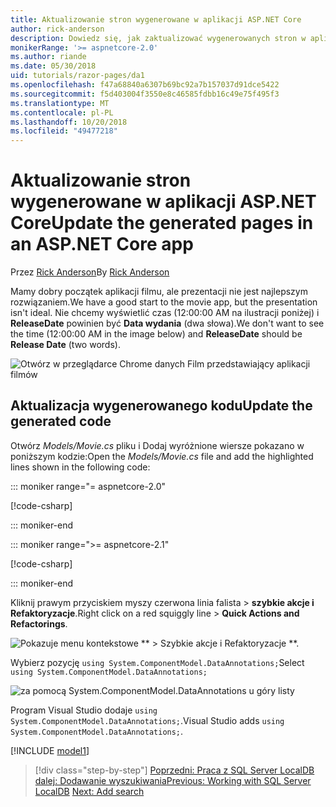 ```yaml
---
title: Aktualizowanie stron wygenerowane w aplikacji ASP.NET Core
author: rick-anderson
description: Dowiedz się, jak zaktualizować wygenerowanych stron w aplikacji ASP.NET Core.
monikerRange: '>= aspnetcore-2.0'
ms.author: riande
ms.date: 05/30/2018
uid: tutorials/razor-pages/da1
ms.openlocfilehash: f47a68840a6307b69bc92a7b157037d91dce5422
ms.sourcegitcommit: f5d403004f3550e8c46585fdbb16c49e75f495f3
ms.translationtype: MT
ms.contentlocale: pl-PL
ms.lasthandoff: 10/20/2018
ms.locfileid: "49477218"
---
```

# <a name="update-the-generated-pages-in-an-aspnet-core-app"></a><span data-ttu-id="8db41-103">Aktualizowanie stron wygenerowane w aplikacji ASP.NET Core</span><span class="sxs-lookup"><span data-stu-id="8db41-103">Update the generated pages in an ASP.NET Core app</span></span>

<span data-ttu-id="8db41-104">Przez [Rick Anderson](https://twitter.com/RickAndMSFT)</span><span class="sxs-lookup"><span data-stu-id="8db41-104">By [Rick Anderson](https://twitter.com/RickAndMSFT)</span></span>

<span data-ttu-id="8db41-105">Mamy dobry początek aplikacji filmu, ale prezentacji nie jest najlepszym rozwiązaniem.</span><span class="sxs-lookup"><span data-stu-id="8db41-105">We have a good start to the movie app, but the presentation isn't ideal.</span></span> <span data-ttu-id="8db41-106">Nie chcemy wyświetlić czas (12:00:00 AM na ilustracji poniżej) i **ReleaseDate** powinien być **Data wydania** (dwa słowa).</span><span class="sxs-lookup"><span data-stu-id="8db41-106">We don't want to see the time (12:00:00 AM in the image below) and **ReleaseDate** should be **Release Date** (two words).</span></span>

![Otwórz w przeglądarce Chrome danych Film przedstawiający aplikacji filmów](sql/_static/m55.png)

## <a name="update-the-generated-code"></a><span data-ttu-id="8db41-108">Aktualizacja wygenerowanego kodu</span><span class="sxs-lookup"><span data-stu-id="8db41-108">Update the generated code</span></span>

<span data-ttu-id="8db41-109">Otwórz *Models/Movie.cs* pliku i Dodaj wyróżnione wiersze pokazano w poniższym kodzie:</span><span class="sxs-lookup"><span data-stu-id="8db41-109">Open the *Models/Movie.cs* file and add the highlighted lines shown in the following code:</span></span>

::: moniker range="= aspnetcore-2.0"

[!code-csharp[](~/tutorials/razor-pages/razor-pages-start/sample/RazorPagesMovie/Models/MovieDate.cs?name=snippet_1&highlight=10-11)]

::: moniker-end

::: moniker range=">= aspnetcore-2.1"

[!code-csharp[](~/tutorials/razor-pages/razor-pages-start/sample/RazorPagesMovie21/Models/MovieDate.cs?name=snippet_1&highlight=10-11,15)]

::: moniker-end

<span data-ttu-id="8db41-110">Kliknij prawym przyciskiem myszy czerwona linia falista > **szybkie akcje i Refaktoryzacje**.</span><span class="sxs-lookup"><span data-stu-id="8db41-110">Right click on a red squiggly line > **Quick Actions and Refactorings**.</span></span>

  ![Pokazuje menu kontekstowe \*\* > Szybkie akcje i Refaktoryzacje \*\*.](da1/qa.png)

<span data-ttu-id="8db41-112">Wybierz pozycję `using System.ComponentModel.DataAnnotations;`</span><span class="sxs-lookup"><span data-stu-id="8db41-112">Select `using System.ComponentModel.DataAnnotations;`</span></span>

  ![za pomocą System.ComponentModel.DataAnnotations u góry listy](da1/da.png)

  <span data-ttu-id="8db41-114">Program Visual Studio dodaje `using System.ComponentModel.DataAnnotations;`.</span><span class="sxs-lookup"><span data-stu-id="8db41-114">Visual Studio adds `using System.ComponentModel.DataAnnotations;`.</span></span>

[!INCLUDE [model1](~/includes/RP/da2.md)]

> [!div class="step-by-step"]
> <span data-ttu-id="8db41-115">[Poprzedni: Praca z SQL Server LocalDB](xref:tutorials/razor-pages/sql)
> [dalej: Dodawanie wyszukiwania](xref:tutorials/razor-pages/search)</span><span class="sxs-lookup"><span data-stu-id="8db41-115">[Previous: Working with SQL Server LocalDB](xref:tutorials/razor-pages/sql)
[Next: Add search](xref:tutorials/razor-pages/search)</span></span>
